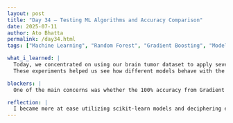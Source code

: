 ```yaml
---
layout: post  
title: "Day 34 – Testing ML Algorithms and Accuracy Comparison"  
date: 2025-07-11  
author: Ato Bhatta  
permalink: /day34.html  
tags: ["Machine Learning", "Random Forest", "Gradient Boosting", "Model Evaluation", "Classification"]

what_i_learned: |
  Today, we concentrated on using our brain tumor dataset to apply several machine learning techniques.  We compared the two Random Forest Classifiers' performance in tumor type classification.  We received a 100 accuracy rating from Graduent Boosting.  In order to analyze the precision, recall, and F1-scores for every class, we also produced categorization reports.  Understanding the model's performance beyond accuracy was made easier with the help of this phase.
  These experiments helped us see how different models behave with the same dataset and gave us insight into how feature quality and dataset structure influence model results. 

blockers: |
  One of the main concerns was whether the 100% accuracy from Gradient Boosting indicated overfitting. We will need to test this further on different validation sets or perform cross-validation to ensure it's a reliable result.

reflection: |
  I became more at ease utilizing scikit-learn models and deciphering evaluation criteria after running these algorithms.  It also demonstrated how results can be significantly impacted by adjusting or selecting alternative algorithms.  It was amazing to see great accuracy, but I also learnt that before deciding which model is best, caution and extensive validation are crucial.
---
```

